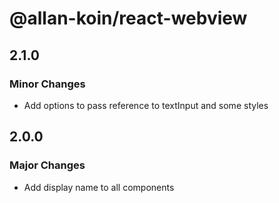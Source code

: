 # @allan-koin/react-webview

## 2.1.0

### Minor Changes

- Add options to pass reference to textInput and some styles

## 2.0.0

### Major Changes

- Add display name to all components
